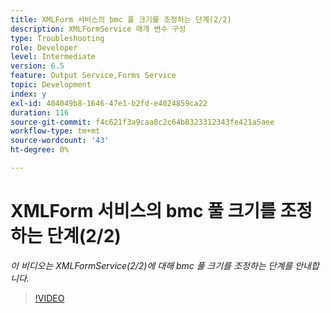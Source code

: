 ```yaml
---
title: XMLForm 서비스의 bmc 풀 크기를 조정하는 단계(2/2)
description: XMLFormService 매개 변수 구성
type: Troubleshooting
role: Developer
level: Intermediate
version: 6.5
feature: Output Service,Forms Service
topic: Development
index: y
exl-id: 404049b8-1646-47e1-b2fd-e4024859ca22
duration: 116
source-git-commit: f4c621f3a9caa8c2c64b8323312343fe421a5aee
workflow-type: tm+mt
source-wordcount: '43'
ht-degree: 0%

---
```



# XMLForm 서비스의 bmc 풀 크기를 조정하는 단계(2/2)

*이 비디오는 XMLFormService(2/2)에 대해 bmc 풀 크기를 조정하는 단계를 안내합니다.*

>[!VIDEO](https://video.tv.adobe.com/v/335553?quality=12&learn=on)
